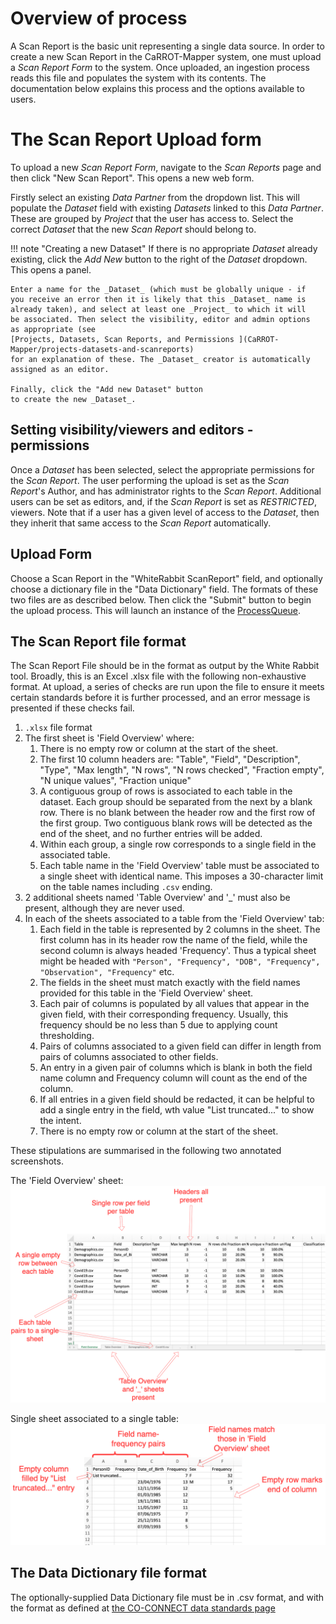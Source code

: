 # Overview of process

A Scan Report is the basic unit representing a single data source. 
In order to create a new Scan Report in the CaRROT-Mapper system, 
one must upload a _Scan Report Form_ to the system. Once uploaded, 
an ingestion process reads this file and populates the system with
its contents. The documentation below explains this process and the
options available to users.

# The Scan Report Upload form
To upload a new _Scan Report Form_, navigate to the _Scan Reports_ 
page and then click "New Scan Report". This opens a new web form.

Firstly select an existing _Data Partner_ from the dropdown list.
This will populate the _Dataset_ field with existing _Datasets_
linked to this _Data Partner_. These are grouped by _Project_ that 
the user has access to. Select the correct _Dataset_ that the new
_Scan Report_ should belong to.

!!! note "Creating a new Dataset"
    If there is no appropriate _Dataset_ already existing, click the 
    _Add New_ button to the right of the _Dataset_ dropdown. This opens
    a panel.

    Enter a name for the _Dataset_ (which must be globally unique - if 
    you receive an error then it is likely that this _Dataset_ name is 
    already taken), and select at least one _Project_ to which it will 
    be associated. Then select the visibility, editor and admin options
    as appropriate (see 
    [Projects, Datasets, Scan Reports, and Permissions ](CaRROT-Mapper/projects-datasets-and-scanreports) 
    for an explanation of these. The _Dataset_ creator is automatically 
    assigned as an editor.

    Finally, click the "Add new Dataset" button 
    to create the new _Dataset_.

## Setting visibility/viewers and editors - permissions
Once a _Dataset_ has been selected, select the appropriate 
permissions for the _Scan Report_. The user performing the upload
is set as the _Scan Report_'s Author, and has administrator rights 
to the _Scan Report_. Additional users can be set as editors, and,
if the _Scan Report_ is set as _RESTRICTED_, viewers. Note that 
if a user has a given level of access to the _Dataset_, then they 
inherit that same access to the _Scan Report_ automatically.

## Upload Form
Choose a Scan Report in the "WhiteRabbit ScanReport" field, and 
optionally choose a dictionary file in the "Data Dictionary" field.
The formats of these two files are as described below. Then click 
the "Submit" button to begin the upload process. This will launch an
instance of the [ProcessQueue](../AzureFunctions/ProcessQueue.md).

## The Scan Report file format
The Scan Report File should be in the format as output by the 
White Rabbit tool. Broadly, this is an Excel .xlsx file with the 
following non-exhaustive format. At upload, a series of checks are
run upon the file to ensure it meets certain standards before it
is further processed, and an error message is presented if these 
checks fail.

1. `.xlsx` file format
2. The first sheet is 'Field Overview' where:
      1. There is no empty row or column at the start of the sheet.
      2. The first 10 column headers are:
      "Table", 
      "Field",
      "Description",
      "Type",
      "Max length",
      "N rows",
      "N rows checked",
      "Fraction empty",
      "N unique values",
      "Fraction unique"
      3. A contiguous group of rows is associated to each table in the 
      dataset. Each group should be separated from the next by a 
      blank row. There is no blank between the header row and the 
      first row of the first group. Two contiguous blank rows will be 
      detected as the end of the sheet, and no further entries will be 
      added.
      4. Within each group, a single row corresponds to a single field 
      in the associated table.
      5. Each table name in the 'Field Overview' table must be associated 
      to a single sheet with identical name. This imposes a 30-character 
      limit on the table names including `.csv` ending.
3. 2 additional sheets named 'Table Overview' and '_' must also be 
present, although they are never used.
4. In each of the sheets associated to a table from the 'Field Overview'
tab:
   1. Each field in the table is represented by 2 columns in the sheet.
   The first column has in its header row the name of the field, while
   the second column is always headed 'Frequency'. Thus a typical sheet
   might be headed with `"Person", "Frequency", "DOB", "Frequency", 
   "Observation", "Frequency"` etc.
   2. The fields in the sheet must match exactly with the field names
   provided for this table in the 'Field Overview' sheet.
   3. Each pair of columns is populated by all values that appear in the 
   given field, with their corresponding frequency. Usually, this 
   frequency should be no less than 5 due to applying count thresholding.
   4. Pairs of columns associated to a given field can differ in length
   from pairs of columns associated to other fields.
   5. An entry in a given pair of columns which is blank in both the field
   name column and Frequency column will count as the end of the column.
   6. If all entries in a given field should be redacted, it can be helpful
   to add a single entry in the field, wth value "List truncated..." to 
   show the intent.
   7. There is no empty row or column at the start of the sheet.
   
These stipulations are summarised in the following two annotated screenshots.

The 'Field Overview' sheet:
![](images/scanreport_format1.png)

Single sheet associated to a single table:
![](images/scanreport_format2.png)

## The Data Dictionary file format
The optionally-supplied Data Dictionary file must be in .csv format, and 
with the format as defined at 
[the CO-CONNECT data standards page](https://co-connect.ac.uk/co-connect-data-files-and-meta-data-standardisation/) 
